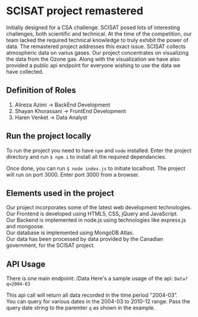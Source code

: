 # SCISAT project remastered

Initially designed for a CSA challenge. SCISAT posed lots of interesting challenges, both scientific and technical. At the time of
the competition, our team lacked the required technical knowledge to truly exhibit the power of data. The remastered project addresses
this exact issue.
SCISAT collects atmospheric data on varius gases. Our project concentrates on visualizing the data from the Ozone gas. 
Along with the visualization we have also provided a public api endpoint for everyone wishing to use the data we have collected.

## Definition of Roles

1. Alireza Azimi -> BackEnd Development
2. Shayan Khorassani -> FrontEnd Development
3. Haren Venket -> Data Analyst

## Run the project locally

To run the project you need to have `npm` and `node` installed. 
Enter the project directory and run `$ npm i` to install all the required dependancies.

Once done, you can run `$ node index.js` to initiate localhost. The project will run on port 3000.
Enter port 3000 from a browser.

## Elements used in the project

Our project incorporates some of the latest web development technologies.<br/>
Our Frontend is developed using HTML5, CSS, jQuery and JavaScript.<br/>
Our Backend is implemented in node.js using technologies like express.js and mongoose.<br/>
Our database is implemented using MongoDB Atlas.<br/>
Our data has been processed by data provided by the Canadian government, for the SCISAT project.<br/>

## API Usage
There is one main endpoint:
/Data
Here's a sample usage of the api:
`Data?q=2004-03`

This api call will return all data recorded in the time period "2004-03".<br/>
You can query for various dates in the 2004-03 to 2010-12 range. Pass the query date string to the paremter `q` as shown in the example.<br/>
